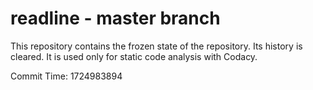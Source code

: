 # readline - master branch

This repository contains the frozen state of the repository.
Its history is cleared. It is used only for static code
analysis with Codacy.

Commit Time: 1724983894